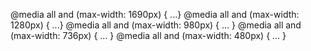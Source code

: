 @media all and (max-width: 1690px) { ...}
@media all and (max-width: 1280px) { ...}
@media all and (max-width: 980px) { ... }
@media all and (max-width: 736px) { ... }
@media all and (max-width: 480px) { ... }